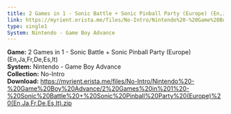 ```yaml
---
title: 2 Games in 1 - Sonic Battle + Sonic Pinball Party (Europe) (En,Ja,Fr,De,Es,It)
link: https://myrient.erista.me/files/No-Intro/Nintendo%20-%20Game%20Boy%20Advance/2%20Games%20in%201%20-%20Sonic%20Battle%20+%20Sonic%20Pinball%20Party%20(Europe)%20(En,Ja,Fr,De,Es,It).zip
type: single1
System: Nintendo - Game Boy Advance
---
```

<b>Game:</b> 2 Games in 1 - Sonic Battle + Sonic Pinball Party (Europe) (En,Ja,Fr,De,Es,It)<br>
<b>System:</b> Nintendo - Game Boy Advance<br>
<b>Collection:</b> No-Intro<br>
<b>Download:</b> https://myrient.erista.me/files/No-Intro/Nintendo%20-%20Game%20Boy%20Advance/2%20Games%20in%201%20-%20Sonic%20Battle%20+%20Sonic%20Pinball%20Party%20(Europe)%20(En,Ja,Fr,De,Es,It).zip